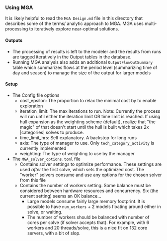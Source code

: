 ### Using MGA

It is likely helpful to read the `MGA Design.md` file in this directory that describes some of the terms/
analytic approach to MGA.  MGA uses multi-processing to iteratively explore near-optimal solutions.

#### Outputs

- The processing of results is left to the modeler and the results from runs are tagged iteratively in the Output
tables in the database.
- Running MGA analysis also adds an additional `OutputFlowOutSummary` table which
summarizes flows at the period level (summarizing time of day and season) to manage the size of the output for
larger models

#### Setup

- The Config file options
    - cost_epsilon:  The proportion to relax the minimal cost by to enable exploration
    - iteration_limit:  The max iterations to run.  Note:  Currently the process will run until either the
    iteration limit OR time limit is reached.  If using hull expansion as the weighting scheme (default), realize
    that "the magic" of that doesn't start until the hull is built which takes 2x |categories| solves to produce.
    - time_limit_hrs:  Self explanatory.  A backstop for long runs
    - axis:  The type of manager to use.  Only `tech_category_activity` is currently implemented
    - weighting:  The type of weighting to use by the manager
- The `MGA_solver_options.toml` file
  - Contains solver settings to optimize performance.  These settings are used *after* the first solve, which sets
  the optimized cost.  The "worker" solvers consume and use any options for the chosen solver from this file
  - Contains the number of workers setting.  Some balance must be considered between hardware resources and
  concurrency.  Six (the current setting) seems an OK balance...
    - Large models consume fairly large memory footprint.  It is possible to have `num_workers` + 2 models floating
    around either in solve, or waiting.
    - The number of workers should be balanced with number of cores per solve (if solver accepts that).  For example,
    with 6 workers and 20 threads/solve, this is a nice fit on 132 core servers, with a bit of slop.
